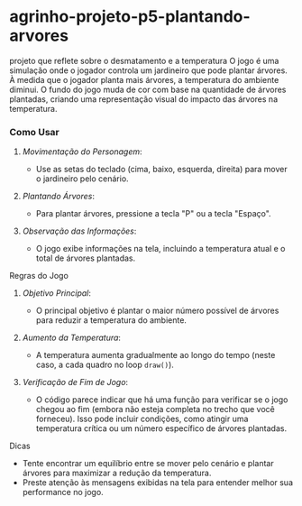# agrinho-projeto-p5-plantando-arvores
projeto que reflete sobre o desmatamento e a temperatura
O jogo é uma simulação onde o jogador controla um jardineiro que pode plantar árvores. À medida que o jogador planta mais árvores, a temperatura do ambiente diminui. O fundo do jogo muda de cor com base na quantidade de árvores plantadas, criando uma representação visual do impacto das árvores na temperatura.

### Como Usar
1. *Movimentação do Personagem*: 
   - Use as setas do teclado (cima, baixo, esquerda, direita) para mover o jardineiro pelo cenário.

2. *Plantando Árvores*: 
   - Para plantar árvores, pressione a tecla "P" ou a tecla "Espaço".

3. *Observação das Informações*:
   - O jogo exibe informações na tela, incluindo a temperatura atual e o total de árvores plantadas.


Regras do Jogo
1. *Objetivo Principal*: 
   - O principal objetivo é plantar o maior número possível de árvores para reduzir a temperatura do ambiente.

2. *Aumento da Temperatura*: 
   - A temperatura aumenta gradualmente ao longo do tempo (neste caso, a cada quadro no loop `draw()`).

3. *Verificação de Fim de Jogo*:
   - O código parece indicar que há uma função para verificar se o jogo chegou ao fim (embora não esteja completa no trecho que você forneceu). Isso pode incluir condições, como atingir uma temperatura crítica ou um número específico de árvores plantadas.


 Dicas
- Tente encontrar um equilíbrio entre se mover pelo cenário e plantar árvores para maximizar a redução da temperatura.
- Preste atenção às mensagens exibidas na tela para entender melhor sua performance no jogo.
